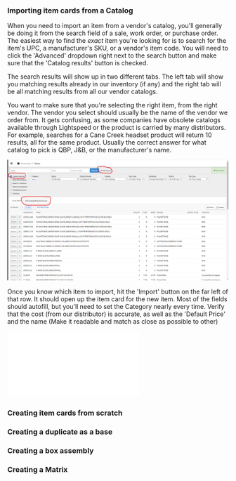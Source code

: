 ### Importing item cards from a Catalog
When you need to import an item from a vendor's catalog, you'll generally be doing it from the search field of a sale, work order, or purchase order. The easiest way to find the *exact* item you're looking for is to search for the item's UPC, a manufacturer's SKU, or a vendor's item code. You will need to click the 'Advanced' dropdown right next to the search button and make sure that the 'Catalog results' button is checked.

The search results will show up in two different tabs. The left tab will show you matching results already in our inventory (if any) and the right tab will be all matching results from all our vendor catalogs.

You want to make sure that you're selecting the right item, from the right vendor. The vendor you select should usually be the name of the vendor we order from. It gets confusing, as some companies have obsolete catalogs available through Lightspeed or the product is carried by many distributors. For example, searches for a Cane Creek headset product will return 10 results, all for the same product. 
Usually the correct answer for what catalog to pick is QBP, J&B, or the manufacturer's name. 

![image](images/catalogresults.png)   

Once you know which item to import, hit the 'Import' button on the far left of that row. It should open up the item card for the new item. Most of the fields should autofill, but you'll need to set the Category nearly every time. Verify that the cost (from our distributor) is accurate, as well as the 'Default Price' and the name (Make it readable and match as close as possible to other)

![image](images/itemcard.md)

### Creating item cards from scratch
### Creating a duplicate as a base
### Creating a box assembly
### Creating a Matrix 